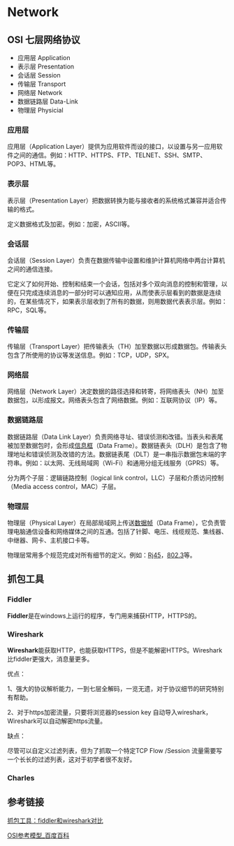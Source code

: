 # Network

## OSI 七层网络协议

- 应用层 Application
- 表示层 Presentation
- 会话层 Session
- 传输层 Transport
- 网络层 Network
- 数据链路层 Data-Link
- 物理层 Physicial

### 应用层

应用层（Application Layer）提供为应用软件而设的接口，以设置与另一应用软件之间的通信。例如：HTTP、HTTPS、FTP、TELNET、SSH、SMTP、POP3、HTML等。

### 表示层

表示层（Presentation Layer）把数据转换为能与接收者的系统格式兼容并适合传输的格式。

定义数据格式及加密。例如：加密，ASCII等。

### 会话层

会话层（Session Layer）负责在数据传输中设置和维护计算机网络中两台计算机之间的通信连接。

它定义了如何开始、控制和结束一个会话，包括对多个双向消息的控制和管理，以便在只完成连续消息的一部分时可以通知应用，从而使表示层看到的数据是连续的，在某些情况下，如果表示层收到了所有的数据，则用数据代表表示层。例如：RPC，SQL等。

### 传输层

传输层（Transport Layer）把传输表头（TH）加至数据以形成数据包。传输表头包含了所使用的协议等发送信息。例如：TCP，UDP，SPX。

### 网络层

网络层（Network Layer）决定数据的路径选择和转寄，将网络表头（NH）加至数据包，以形成报文。网络表头包含了网络数据。例如：互联网协议（IP）等。

### 数据链路层

数据链路层（Data Link Layer）负责网络寻址、错误侦测和改错。当表头和表尾被加至数据包时，会形成[信息框](https://zh.wikipedia.org/wiki/資訊框)（Data Frame）。数据链表头（DLH）是包含了物理地址和错误侦测及改错的方法。数据链表尾（DLT）是一串指示数据包末端的字符串。例如：以太网、无线局域网（Wi-Fi）和通用分组无线服务（GPRS）等。

分为两个子层：逻辑链路控制（logical link control，LLC）子层和介质访问控制（Media access control，MAC）子层。

### 物理层

物理层（Physical Layer）在局部局域网上传送[数据帧](https://zh.wikipedia.org/wiki/数据帧)（Data Frame），它负责管理电脑通信设备和网络媒体之间的互通。包括了针脚、电压、线缆规范、集线器、中继器、网卡、主机接口卡等。

物理层常用多个规范完成对所有细节的定义。例如：[Rj45](https://baike.baidu.com/item/Rj45/3401007)，[802.3](https://baike.baidu.com/item/802.3/960717)等。



## 抓包工具

### Fiddler

**Fiddler**是在windows上运行的程序，专门用来捕获HTTP，HTTPS的。

### Wireshark

**Wireshark**能获取HTTP，也能获取HTTPS，但是不能解密HTTPS。Wireshark 比fiddler更强大，消息量更多。

优点：

1、强大的协议解析能力，一到七层全解码，一览无遗，对于协议细节的研究特别有帮助。

2、对于https加密流量，只要将浏览器的session key 自动导入wireshark，Wireshark可以自动解密https流量。

缺点：

尽管可以自定义过滤列表，但为了抓取一个特定TCP Flow /Session 流量需要写一个长长的过滤列表，这对于初学者很不友好。



### Charles



## 参考链接

[抓包工具：fiddler和wireshark对比](https://zhuanlan.zhihu.com/p/44912855)

[OSI参考模型_百度百科](https://baike.baidu.com/item/OSI参考模型)
